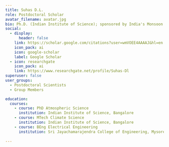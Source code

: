 ```yaml
---
title: Suhas D.L.
role: Postdoctoral Scholar
avatar_filename: avatar.jpg
bio: Ph.D. (Indian Institute of Science); sponsored by India's Monsoon Mission
social:
  - display:
      header: false
    link: https://scholar.google.com/citations?user=wmVOEE4AAAAJ&hl=en
    icon_pack: ai
    icon: google-scholar
    label: Google Scholar
  - icon: researchgate
    icon_pack: ai
    link: https://www.researchgate.net/profile/Suhas-Dl
superuser: false
user_groups:
  - Postdoctoral Scientists
  - Group Members

education:
  courses:
    - course: PhD Atmospheric Science
      institution: Indian Institute of Science, Bangalore
    - course: MTech Climate Science
      institution: Indian Institute of Science, Bangalore
    - course: BEng Electrical Engineering
      institution: Sri Jayachamarajendra College of Engineering, Mysore
      
---
```


